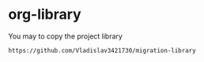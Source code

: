 ﻿# org-library
You may to copy the project library
```bash
https://github.com/Vladislav3421730/migration-library
```
